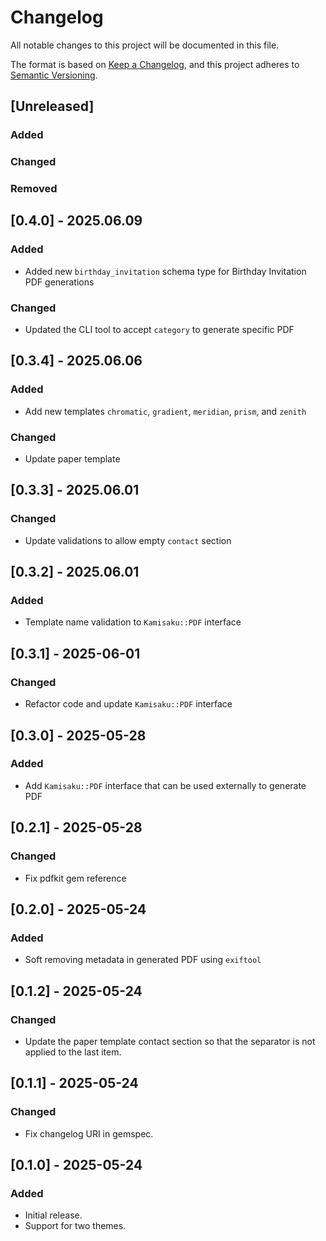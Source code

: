 # Changelog

All notable changes to this project will be documented in this file.

The format is based on [Keep a Changelog](https://keepachangelog.com/en/1.1.0/),
and this project adheres to [Semantic Versioning](https://semver.org/spec/v2.0.0.html).

## [Unreleased]

### Added

### Changed

### Removed

## [0.4.0] - 2025.06.09

### Added
- Added new `birthday_invitation` schema type for Birthday Invitation PDF generations

### Changed
- Updated the CLI tool to accept `category` to generate specific PDF

## [0.3.4] - 2025.06.06

### Added
- Add new templates `chromatic`, `gradient`, `meridian`, `prism`, and `zenith`

### Changed
- Update paper template


## [0.3.3] - 2025.06.01

### Changed
- Update validations to allow empty `contact` section

## [0.3.2] - 2025.06.01

### Added
- Template name validation to `Kamisaku::PDF` interface

## [0.3.1] - 2025-06-01

### Changed
- Refactor code and update `Kamisaku::PDF` interface

## [0.3.0] - 2025-05-28

### Added
- Add `Kamisaku::PDF` interface that can be used externally to generate PDF

## [0.2.1] - 2025-05-28

### Changed
- Fix pdfkit gem reference

## [0.2.0] - 2025-05-24

### Added
- Soft removing metadata in generated PDF using `exiftool`

## [0.1.2] - 2025-05-24

### Changed

- Update the paper template contact section so that the separator is not applied to the last item.

## [0.1.1] - 2025-05-24

### Changed

- Fix changelog URI in gemspec.

## [0.1.0] - 2025-05-24

### Added

- Initial release.
- Support for two themes.
